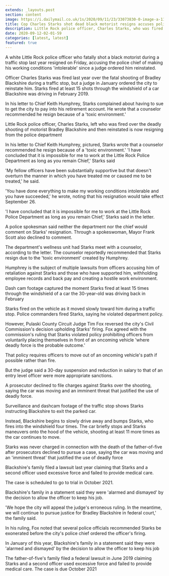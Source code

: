 ```yaml
---
extends: _layouts.post
section: content
image: https://i.dailymail.co.uk/1s/2020/09/11/23/33073830-0-image-a-11_1599862556361.jpg 
title: Cop Charles Starks shot dead black motorist resigns accuses police chief making work intolerable 
description: Little Rock police officer, Charles Starks, who was fired over the deadly shooting of motorist Bradley Blackshire and then reinstated is resigning from the department. 
date: 2020-09-12-02-01-59 
categories: [latest, latest] 
featured: true 
--- 
```

A white Little Rock police officer who fatally shot a black motorist during a traffic stop last year resigned on Friday, accusing the police chief of making his working conditions 'intolerable' since a judge ordered him reinstated.

Officer Charles Starks was fired last year over the fatal shooting of Bradley Blackshire during a traffic stop, but a judge in January ordered the city to reinstate him. Starks fired at least 15 shots through the windshield of a car Blackshire was driving in February 2019.

In his letter to Chief Keith Humphrey, Starks complained about having to sue to get the city to pay into his retirement account. He wrote that a counselor recommended he resign because of a 'toxic environment.'

Little Rock police officer, Charles Starks, left who was fired over the deadly shooting of motorist Bradley Blackshire and then reinstated is now resigning from the police department 

In his letter to Chief Keith Humphrey, pictured, Starks wrote that a counselor recommended he resign because of a 'toxic environment.' 'I have concluded that it is impossible for me to work at the Little Rock Police Department as long as you remain Chief,' Starks said

'My fellow officers have been substantially supportive but that doesn't overturn the manner in which you have treated me or caused me to be treated,' he said.

'You have done everything to make my working conditions intolerable and you have succeeded,' he wrote, noting that his resignation would take effect September 26.

'I have concluded that it is impossible for me to work at the Little Rock Police Department as long as you remain Chief,' Starks said in the letter. 

A police spokesman said neither the department nor the chief would comment on Starks' resignation. Through a spokeswoman, Mayor Frank Scott also declined to comment.

The department's wellness unit had Starks meet with a counselor, according to the letter. The counselor reportedly recommended that Starks resign due to the 'toxic environment' created by Humphrey. 

Humphrey is the subject of multiple lawsuits from officers accusing him of retaliation against Starks and those who have supported him, withholding employee records and back pay and creating a hostile work environment. 

Dash cam footage captured the moment Starks fired at least 15 times through the windshield of a car the 30-year-old was driving back in February

Starks fired on the vehicle as it moved slowly toward him during a traffic stop. Police commanders fired Starks, saying he violated department policy.

However, Pulaski County Circuit Judge Tim Fox reversed the city's Civil Commission's decision upholding Starks' firing. Fox agreed with the commission's ruling that Starks violated policy prohibiting officers from voluntarily placing themselves in front of an oncoming vehicle 'where deadly force is the probable outcome.' 

That policy requires officers to move out of an oncoming vehicle's path if possible rather than fire.

But the judge said a 30-day suspension and reduction in salary to that of an entry level officer were more appropriate sanctions.

A prosecutor declined to file charges against Starks over the shooting, saying the car was moving and an imminent threat that justified the use of deadly force.

Surveillance and dashcam footage of the traffic stop shows Starks instructing Blackshire to exit the parked car. 

Instead, Blackshire begins to slowly drive away and bumps Starks, who fires into the windshield four times. The car briefly stops and Starks maneuvers onto the hood of the vehicle, shooting at least 11 more times as the car continues to move.

Starks was never charged in connection with the death of the father-of-five after prosecutors declined to pursue a case, saying the car was moving and an 'imminent threat' that justified the use of deadly force

Blackshire's family filed a lawsuit last year claiming that Starks and a second officer used excessive force and failed to provide medical care. 

The case is scheduled to go to trial in October 2021.

Blackshire's family in a statement said they were 'alarmed and dismayed' by the decision to allow the officer to keep his job.

'We hope the city will appeal the judge's erroneous ruling. In the meantime, we will continue to pursue justice for Bradley Blackshire in federal court,' the family said.

In his ruling, Fox noted that several police officials recommended Starks be exonerated before the city's police chief ordered the officer's firing.

In January of this year, Blackshire's family in a statement said they were 'alarmed and dismayed' by the decision to allow the officer to keep his job 

The father-of-five's family filed a federal lawsuit in June 2019 claiming Starks and a second officer used excessive force and failed to provide medical care. The case is due October 2021

